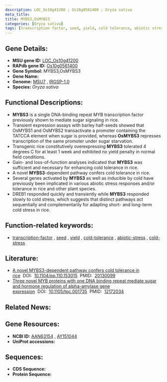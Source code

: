 ```yaml
---
description: LOC_Os10g41200 ; Os10g0561400 ; Oryza sativa
meta_title:
title: MYBS3,OsMYBS3
categories: [Oryza sativa]
tags: [transcription factor, seed, yield, cold tolerance, abiotic stress, cold stress]
---
```


## Gene Details:
- **MSU gene ID:** [LOC_Os10g41200](http://rice.uga.edu/cgi-bin/ORF_infopage.cgi?orf=LOC_Os10g41200)  
- **RAPdb gene ID:** [Os10g0561400](https://rapdb.dna.affrc.go.jp/locus/?name=Os10g0561400)  
- **Gene Symbol:** MYBS3,OsMYBS3
- **Gene Name:**
- **Genome:**  [MSU7](http://rice.uga.edu/)&nbsp;,&nbsp;[IRGSP-1.0](https://rapdb.dna.affrc.go.jp/download/irgsp1.html)
- **Species:** *Oryza sativa*

## Functional Descriptions:
   - **MYBS3** is a single DNA-binding repeat MYB transcription factor previously shown to mediate sugar signaling in rice.
   - Transient expression assays with barley half-seeds showed that OsMYBS1 and OsMYBS2 transactivate a promoter containing the TATCCA element when sugar is provided, whereas **OsMYBS3** represses transcription of the same promoter under sugar starvation.
   - Transgenic rice constitutively overexpressing **MYBS3** tolerated 4 degrees C for at least 1 week and exhibited no yield penalty in normal field conditions.
   - Gain- and loss-of-function analyses indicated that **MYBS3** was sufficient and necessary for enhancing cold tolerance in rice.
   - A novel **MYBS3**-dependent pathway confers cold tolerance in rice.
   - Several genes activated by **MYBS3** as well as inducible by cold have previously been implicated in various abiotic stress responses and/or tolerance in rice and other plant species.
   - DREB1 responded quickly and transiently while **MYBS3** responded slowly to cold stress, which suggests that distinct pathways act sequentially and complementarily for adapting short- and long-term cold stress in rice.

## Function-related keywords:
   - [transcription-factor](/tags/transcription-factor/)&nbsp;,&nbsp;[seed](/tags/seed/)&nbsp;,&nbsp;[yield](/tags/yield/)&nbsp;,&nbsp;[cold-tolerance](/tags/cold-tolerance/)&nbsp;,&nbsp;[abiotic-stress](/tags/abiotic-stress/)&nbsp;,&nbsp;[cold-stress](/tags/cold-stress/)

## Literature:
   - [A novel MYBS3-dependent pathway confers cold tolerance in rice](https://www.doi.org/10.1104/pp.110.153015)&nbsp;&nbsp;DOI:&nbsp;&nbsp;[10.1104/pp.110.153015](https://www.doi.org/10.1104/pp.110.153015)&nbsp;&nbsp;PMID:&nbsp;&nbsp;[20130099](https://pubmed.ncbi.nlm.nih.gov/20130099/)
   - [Three novel MYB proteins with one DNA binding repeat mediate sugar and hormone regulation of alpha-amylase gene expression](https://www.doi.org/10.1105/tpc.001735)&nbsp;&nbsp;DOI:&nbsp;&nbsp;[10.1105/tpc.001735](https://www.doi.org/10.1105/tpc.001735)&nbsp;&nbsp;PMID:&nbsp;&nbsp;[12172034](https://pubmed.ncbi.nlm.nih.gov/12172034/)

## Related News:

## Gene Resources:
- **NCBI ID:**  [AAN63154](http://www.ncbi.nlm.nih.gov/nuccore/AAN63154)&nbsp;,&nbsp;[AY151044](http://www.ncbi.nlm.nih.gov/nuccore/AY151044)
- **UniProt accessions:** [](https://www.uniprot.org/uniprotkb//entry)

## Sequences:
- **CDS Sequence:**
- **Protein Sequence:**
